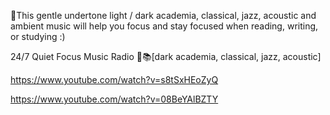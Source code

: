 📓This gentle undertone light / dark academia, classical, jazz, acoustic and ambient music will help you focus and stay focused when reading, writing, or studying :)

24/7 Quiet Focus Music Radio 📖📚[dark academia, classical, jazz, acoustic]

https://www.youtube.com/watch?v=s8tSxHEoZyQ

https://www.youtube.com/watch?v=08BeYAlBZTY
